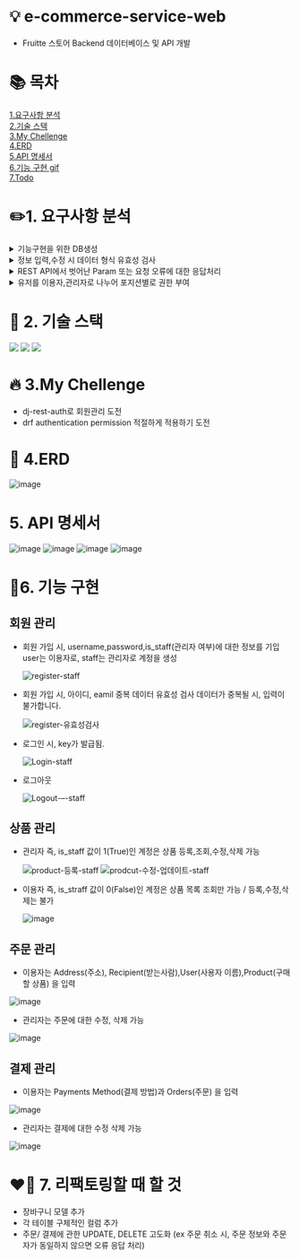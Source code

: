 # 💡 e-commerce-service-web
- Fruitte 스토어 Backend 데이터베이스 및 API 개발

# 📚 목차
[1.요구사항 분석](#1-요구사항-분석)<br>
[2.기술 스택](#이동할-위치)<br>
[3.My Chellenge](#이동할-위치)<br>
[4.ERD](#이동할-위치)<br>
[5.API 명세서](#이동할-위치)<br>
[6.기능 구현 gif ](#이동할-위치)<br>
[7.Todo ](#이동할-위치)<br>

# ✏️1. 요구사항 분석
<details markdown="1">
<summary>기능구현을 위한 DB생성</summary>
- 회원/상품/결제/주문 DB 생성
</details>
<details markdown="2">
<summary>정보 입력,수정 시 데이터 형식 유효성 검사</summary>
</details>
<details markdown="3">
<summary>REST API에서 벗어난 Param 또는 요청 오류에 대한 응답처리</summary>
</details>
<details markdown="4">
<summary>유저를 이용자,관리자로 나누어 포지션별로 권한 부여</summary>
- 이용자는 회원가입,결제,주문을 제외하고 조회 권한만 허용 <br>
- 관리자는 모든 권한 부여
</details>

# 🔋 2. 기술 스택
<img src="https://img.shields.io/badge/python-3776AB?style=for-the-badge&logo=python&logoColor=white"> <img src="https://img.shields.io/badge/django-092E20?style=for-the-badge&logo=django&logoColor=white"> <img src="https://img.shields.io/badge/SQLite-003B57?style=for-the-badge&logo=SQLite&logoColor=white">  

# 🔥 3.My Chellenge

-  dj-rest-auth로 회원관리 도전
-  drf authentication permission 적절하게 적용하기 도전

# 🔖 4.ERD
  
  ![image](https://user-images.githubusercontent.com/99165573/190404182-9667f9a3-c912-424a-9bf6-f1650ac2a9ee.png)
  
# 5. API 명세서

![image](https://user-images.githubusercontent.com/99165573/190404517-330f836d-b08e-4eda-9fc2-fbd7629f487e.png)
![image](https://user-images.githubusercontent.com/99165573/190404648-4d509945-8697-441d-82f9-0b1f1fb404f5.png)
![image](https://user-images.githubusercontent.com/99165573/190404745-d077fa69-1769-4633-ac59-5726bc359963.png)
![image](https://user-images.githubusercontent.com/99165573/190404817-bf1e3770-82ef-4de5-88d4-80e05c98e1b0.png)


# 🚀6. 기능 구현

## 회원 관리 
  - 회원 가입 시, username,password,is_staff(관리자 여부)에 대한 정보를 기입<br>
    user는 이용자로, staff는 관리자로 계정을 생성
    
    ![register-staff](https://user-images.githubusercontent.com/99165573/190355263-da185c58-54c9-42cf-9c89-421b038ede1f.gif)

  - 회원 가입 시, 아이디, eamil 중복 데이터 유효성 검사
    데이터가 중복될 시, 입력이 불가합니다.
  
    ![register-유효성검사](https://user-images.githubusercontent.com/99165573/190355534-4d6b5b0a-faf3-4770-9b33-2db83a08958b.gif)

  - 로그인 시, key가 발급됨.
  
    ![Login-staff](https://user-images.githubusercontent.com/99165573/190355909-f6f45d9c-1c86-4af2-8168-6e60b99af322.gif)
    
  - 로그아웃
  
    ![Logout-–-staff](https://user-images.githubusercontent.com/99165573/190356077-9282970c-7202-4c95-9646-6de324e59616.gif)

## 상품 관리

  - 관리자 즉, is_staff 값이 1(True)인 계정은  상품 등록,조회,수정,삭제 가능
    
    ![product-등록-staff](https://user-images.githubusercontent.com/99165573/190378426-8a1c59fd-9384-4975-84ab-146745234b35.gif)
    ![prodcut-수정-업데이트-staff](https://user-images.githubusercontent.com/99165573/190378571-b4356635-359c-4342-beed-296e4f12f86d.gif)

  - 이용자 즉, is_straff 값이 0(False)인 계정은 상품 목록 조회만 가능 / 등록,수정,삭제는 불가
    
    ![image](https://user-images.githubusercontent.com/99165573/190379729-e7451270-c5b6-4132-9f4a-b6688b265882.png)

  ## 주문 관리
  
  - 이용자는 Address(주소), Recipient(받는사람),User(사용자 이름),Product(구매할 상품) 을 입력
   
  ![image](https://user-images.githubusercontent.com/99165573/190394239-b6200951-38b7-4126-8dff-67b13de8912e.png)

  - 관리자는 주문에 대한 수정, 삭제 가능
    
  ![image](https://user-images.githubusercontent.com/99165573/190393290-8ccfa1a4-9474-47d2-86df-f2f13d94d72a.png)

  ## 결제 관리
  
   - 이용자는 Payments Method(결제 방법)과 Orders(주문) 을 입력
    
   ![image](https://user-images.githubusercontent.com/99165573/190393673-0a4dc6aa-47ba-47c9-8422-98c0772cc7c8.png)

   - 관리자는 결제에 대한 수정 삭제 가능
      
   ![image](https://user-images.githubusercontent.com/99165573/190393773-3f133bb4-9d82-46c1-8efc-a0ab7934a636.png)

# ❤️‍🔥 7. 리팩토링할 때 할 것

- 장바구니 모델 추가
- 각 테이블 구체적인 컬럼 추가
- 주문/ 결제에 관한 UPDATE, DELETE 고도화 (ex 주문 취소 시, 주문 정보와 주문자가 동일하지 않으면 오류 응답 처리)

     
    

